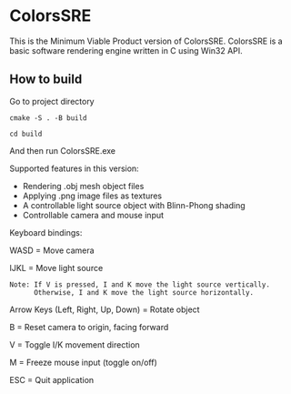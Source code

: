 # ColorsSRE

This is the Minimum Viable Product version of ColorsSRE.
ColorsSRE is a basic software rendering engine written in C using Win32 API.

## How to build

Go to project directory

`cmake -S . -B build`

`cd build`

And then run ColorsSRE.exe

Supported features in this version:
- Rendering .obj mesh object files
- Applying .png image files as textures
- A controllable light source object with Blinn-Phong shading
- Controllable camera and mouse input

Keyboard bindings:

WASD = Move camera

IJKL = Move light source

    Note: If V is pressed, I and K move the light source vertically.
          Otherwise, I and K move the light source horizontally.
          
Arrow Keys (Left, Right, Up, Down) = Rotate object

B = Reset camera to origin, facing forward

V = Toggle I/K movement direction

M = Freeze mouse input (toggle on/off)

ESC = Quit application

